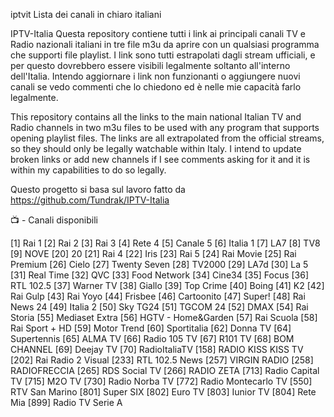 iptvit Lista dei canali in chiaro italiani

IPTV-Italia
Questa repository contiene tutti i link ai principali canali TV e Radio nazionali italiani in tre file m3u da aprire con un qualsiasi programma che supporti file playlist. I link sono tutti estrapolati dagli stream ufficiali, e per questo dovrebbero essere visibili legalmente soltanto all'interno dell'Italia. Intendo aggiornare i link non funzionanti o aggiungere nuovi canali se vedo commenti che lo chiedono ed è nelle mie capacità farlo legalmente.

This repository contains all the links to the main national Italian TV and Radio channels in two m3u files to be used with any program that supports opening playlist files. The links are all extrapolated from the official streams, so they should only be legally watchable within Italy. I intend to update broken links or add new channels if I see comments asking for it and it is within my capabilities to do so legally.

Questo progetto si basa sul lavoro fatto da https://github.com/Tundrak/IPTV-Italia

📺 - Canali disponibili

[1] Rai 1
[2] Rai 2
[3] Rai 3
[4] Rete 4
[5] Canale 5
[6] Italia 1
[7] LA7
[8] TV8
[9] NOVE
[20] 20
[21] Rai 4
[22] Iris
[23] Rai 5
[24] Rai Movie
[25] Rai Premium
[26] Cielo
[27] Twenty Seven
[28] TV2000
[29] LA7d
[30] La 5
[31] Real Time
[32] QVC
[33] Food Network
[34] Cine34
[35] Focus
[36] RTL 102.5
[37] Warner TV
[38] Giallo
[39] Top Crime
[40] Boing
[41] K2
[42] Rai Gulp
[43] Rai Yoyo
[44] Frisbee
[46] Cartoonito
[47] Super!
[48] Rai News 24
[49] Italia 2
[50] Sky TG24
[51] TGCOM 24
[52] DMAX
[54] Rai Storia
[55] Mediaset Extra
[56] HGTV - Home&Garden
[57] Rai Scuola
[58] Rai Sport + HD
[59] Motor Trend
[60] Sportitalia
[62] Donna TV
[64] Supertennis
[65] ALMA TV
[66] Radio 105 TV
[67] R101 TV
[68] BOM CHANNEL
[69] Deejay TV
[70] RadioItaliaTV
[158] RADIO KISS KISS TV
[202] Rai Radio 2 Visual
[233] RTL 102.5 News
[257] VIRGIN RADIO
[258] RADIOFRECCIA
[265] RDS Social TV
[266] RADIO ZETA
[713] Radio Capital TV
[715] M2O TV
[730] Radio Norba TV
[772] Radio Montecarlo TV
[550] RTV San Marino
[801] Super SIX
[802] Euro TV
[803] Iunior TV
[804] Rete Mia
[899] Radio TV Serie A 
